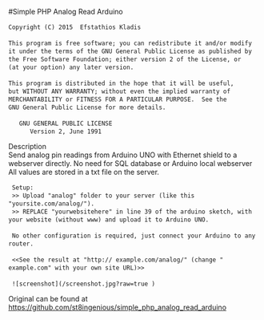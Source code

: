 
#Simple PHP Analog Read Arduino
    
    Copyright (C) 2015  Efstathios Kladis

    This program is free software; you can redistribute it and/or modify
    it under the terms of the GNU General Public License as published by
    the Free Software Foundation; either version 2 of the License, or
    (at your option) any later version.

    This program is distributed in the hope that it will be useful,
    but WITHOUT ANY WARRANTY; without even the implied warranty of
    MERCHANTABILITY or FITNESS FOR A PARTICULAR PURPOSE.  See the
    GNU General Public License for more details.
    
       GNU GENERAL PUBLIC LICENSE
          Version 2, June 1991
            
            
   Description     
     Send analog pin readings from Arduino UNO with Ethernet shield to a webserver directly.
     No need for SQL database or Arduino local webserver
     All values are stored in a txt file on the server.
     
     Setup:
     >> Upload "analog" folder to your server (like this "yoursite.com/analog/").
     >> REPLACE "yourwebsitehere" in line 39 of the arduino sketch, with your website (without www) and upload it to Arduino UNO.
     
     No other configuration is required, just connect your Arduino to any router.
     
     <<See the result at "http:// example.com/analog/" (change " example.com" with your own site URL)>>
     
     ![screenshot](/screenshot.jpg?raw=true )
     
 Original can be found at https://github.com/st8ingenious/simple_php_analog_read_arduino
